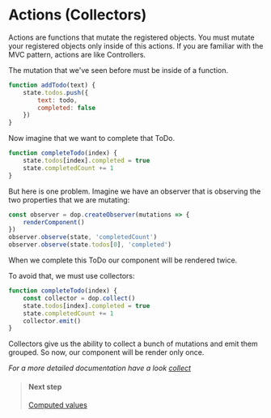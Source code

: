 
# Actions (Collectors)

Actions are functions that mutate the registered objects. You must mutate your registered objects only inside of this actions.
If you are familiar with the MVC pattern, actions are like Controllers. 

The mutation that we've seen before must be inside of a function.

```js
function addTodo(text) {
    state.todos.push({
        text: todo,
        completed: false
    })
}
```

Now imagine that we want to complete that ToDo.

```js
function completeTodo(index) {
    state.todos[index].completed = true
    state.completedCount += 1
}
```

But here is one problem. Imagine we have an observer that is observing the two properties that we are mutating:

```js
const observer = dop.createObserver(mutations => {
    renderComponent()
})
observer.observe(state, 'completedCount')
observer.observe(state.todos[0], 'completed')
```

When we complete this ToDo our component will be rendered twice.

To avoid that, we must use collectors:
```js
function completeTodo(index) {
    const collector = dop.collect()
    state.todos[index].completed = true
    state.completedCount += 1
    collector.emit()
}
```

Collectors give us the ability to collect a bunch of mutations and emit them grouped. So now, our component will be render only once.


*For a more detailed documentation have a look [collect](/api/javascript/collect)*





> #### Next step
> [Computed values](/guide/javascript/computed-values)

